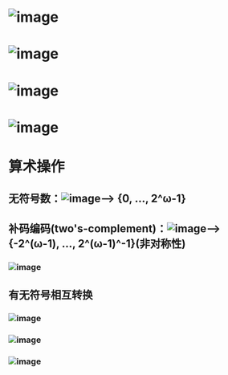 # ![image](https://github.com/BugMasterZ3/cppNotes/assets/113817074/dd629ad0-404e-4079-934a-4568f46b5856)
# ![image](https://github.com/BugMasterZ3/cppNotes/assets/113817074/0bc692e4-239e-4a9e-bcde-c7f2ff3be9bb)
# ![image](https://github.com/BugMasterZ3/cppNotes/assets/113817074/5caf7f2e-5f1f-4220-924f-fa6cc7f4fbac)
# ![image](https://github.com/BugMasterZ3/cppNotes/assets/113817074/e0aab026-84b9-45cc-86c2-634d15220288)
# 算术操作
## 无符号数：![image](https://github.com/BugMasterZ3/cppNotes/assets/113817074/fc64583e-b55c-4811-ba89-d6e84b1519b9)——> {0, ..., 2^ω-1}
## 补码编码(two's-complement)：![image](https://github.com/BugMasterZ3/cppNotes/assets/113817074/0b09aa15-85b0-451d-abb6-8bc199c5467e)——> {-2^(ω-1), ..., 2^(ω-1)^-1}(非对称性)
### ![image](https://github.com/BugMasterZ3/cppNotes/assets/113817074/942d3ffe-8222-4fa2-b15c-9f10fab76e66)
## 有无符号相互转换
### ![image](https://github.com/BugMasterZ3/cppNotes/assets/113817074/417c7bb6-fd0b-4198-845f-d2ecc67c2ba8)
### ![image](https://github.com/BugMasterZ3/cppNotes/assets/113817074/b2a2230c-84f0-4a13-b278-10d2e7b16c93)
### ![image](https://github.com/BugMasterZ3/cppNotes/assets/113817074/8c458bbd-cc58-482f-ac55-77434cfe3736)


